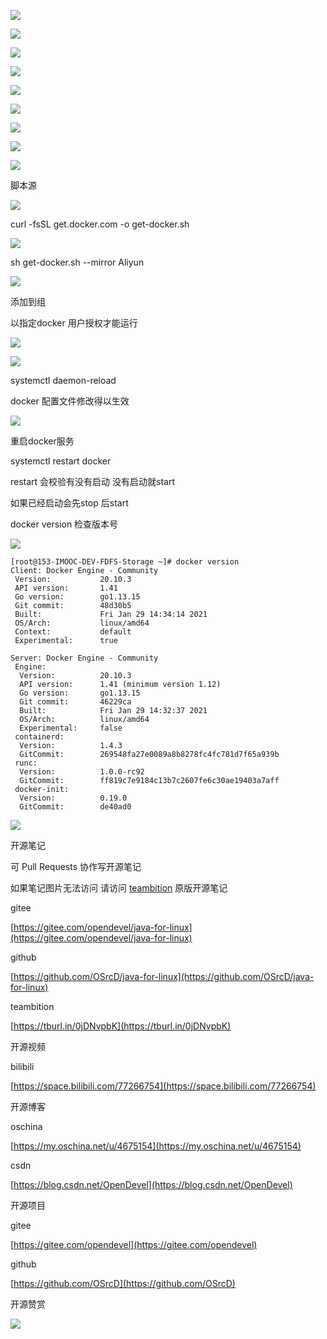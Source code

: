 ![](https://tcs.teambition.net/storage/3122d1b60a9c56996c80423ca5dc888f75df?Signature=eyJhbGciOiJIUzI1NiIsInR5cCI6IkpXVCJ9.eyJBcHBJRCI6IjU5Mzc3MGZmODM5NjMyMDAyZTAzNThmMSIsIl9hcHBJZCI6IjU5Mzc3MGZmODM5NjMyMDAyZTAzNThmMSIsIl9vcmdhbml6YXRpb25JZCI6IiIsImV4cCI6MTYxMjgzMDE2NywiaWF0IjoxNjEyMjI1MzY3LCJyZXNvdXJjZSI6Ii9zdG9yYWdlLzMxMjJkMWI2MGE5YzU2OTk2YzgwNDIzY2E1ZGM4ODhmNzVkZiJ9.w70qat8GmK8_V5nyyRHP7GSoPaen7qkl5W5nPkNe6n0&download=image.png "")

![](https://tcs.teambition.net/storage/31223b23d81e4739ab5e6b921e287774f82a?Signature=eyJhbGciOiJIUzI1NiIsInR5cCI6IkpXVCJ9.eyJBcHBJRCI6IjU5Mzc3MGZmODM5NjMyMDAyZTAzNThmMSIsIl9hcHBJZCI6IjU5Mzc3MGZmODM5NjMyMDAyZTAzNThmMSIsIl9vcmdhbml6YXRpb25JZCI6IiIsImV4cCI6MTYxMjgzMDE2NywiaWF0IjoxNjEyMjI1MzY3LCJyZXNvdXJjZSI6Ii9zdG9yYWdlLzMxMjIzYjIzZDgxZTQ3MzlhYjVlNmI5MjFlMjg3Nzc0ZjgyYSJ9.XuYQsysoViRuM4HW3DsreAgM1irQ2WxOhfwvG5fPEiA&download=image.png "")

![](https://tcs.teambition.net/storage/31224abf7a00619b26be638aeb128264e82d?Signature=eyJhbGciOiJIUzI1NiIsInR5cCI6IkpXVCJ9.eyJBcHBJRCI6IjU5Mzc3MGZmODM5NjMyMDAyZTAzNThmMSIsIl9hcHBJZCI6IjU5Mzc3MGZmODM5NjMyMDAyZTAzNThmMSIsIl9vcmdhbml6YXRpb25JZCI6IiIsImV4cCI6MTYxMjgzMDE2NywiaWF0IjoxNjEyMjI1MzY3LCJyZXNvdXJjZSI6Ii9zdG9yYWdlLzMxMjI0YWJmN2EwMDYxOWIyNmJlNjM4YWViMTI4MjY0ZTgyZCJ9.VTu1nSRgaJzNviuliHWedJd7LuMiKQFd1_ezO_uohLU&download=image.png "")

![](https://tcs.teambition.net/storage/31225f168bc005f832a23ca20271f7bbc2ae?Signature=eyJhbGciOiJIUzI1NiIsInR5cCI6IkpXVCJ9.eyJBcHBJRCI6IjU5Mzc3MGZmODM5NjMyMDAyZTAzNThmMSIsIl9hcHBJZCI6IjU5Mzc3MGZmODM5NjMyMDAyZTAzNThmMSIsIl9vcmdhbml6YXRpb25JZCI6IiIsImV4cCI6MTYxMjgzMDE2NywiaWF0IjoxNjEyMjI1MzY3LCJyZXNvdXJjZSI6Ii9zdG9yYWdlLzMxMjI1ZjE2OGJjMDA1ZjgzMmEyM2NhMjAyNzFmN2JiYzJhZSJ9.S59mqDmde48U-3bE0dCMfsNg5dSXeZZy2JHs3k1Exnw&download=image.png "")

![](https://tcs.teambition.net/storage/3122f31bd08fcacabbcf6757c3927bcc7a47?Signature=eyJhbGciOiJIUzI1NiIsInR5cCI6IkpXVCJ9.eyJBcHBJRCI6IjU5Mzc3MGZmODM5NjMyMDAyZTAzNThmMSIsIl9hcHBJZCI6IjU5Mzc3MGZmODM5NjMyMDAyZTAzNThmMSIsIl9vcmdhbml6YXRpb25JZCI6IiIsImV4cCI6MTYxMjgzMDE2NywiaWF0IjoxNjEyMjI1MzY3LCJyZXNvdXJjZSI6Ii9zdG9yYWdlLzMxMjJmMzFiZDA4ZmNhY2FiYmNmNjc1N2MzOTI3YmNjN2E0NyJ9.phkeLlbZ-nQ_Te38ShgFknXiLZ7eQe-CeQ_-2VZ_ny4&download=image.png "")

![](https://tcs.teambition.net/storage/31226c26af9d6f1cfb191ae15c83ed8d8d43?Signature=eyJhbGciOiJIUzI1NiIsInR5cCI6IkpXVCJ9.eyJBcHBJRCI6IjU5Mzc3MGZmODM5NjMyMDAyZTAzNThmMSIsIl9hcHBJZCI6IjU5Mzc3MGZmODM5NjMyMDAyZTAzNThmMSIsIl9vcmdhbml6YXRpb25JZCI6IiIsImV4cCI6MTYxMjgzMDE2NywiaWF0IjoxNjEyMjI1MzY3LCJyZXNvdXJjZSI6Ii9zdG9yYWdlLzMxMjI2YzI2YWY5ZDZmMWNmYjE5MWFlMTVjODNlZDhkOGQ0MyJ9.uc4vNdL44IxPxogFQcXXqTh4StSVK52mQ_ZzUT7EDcY&download=image.png "")

![](https://tcs.teambition.net/storage/31225ee0a7197221dca8e6750c0d3251c564?Signature=eyJhbGciOiJIUzI1NiIsInR5cCI6IkpXVCJ9.eyJBcHBJRCI6IjU5Mzc3MGZmODM5NjMyMDAyZTAzNThmMSIsIl9hcHBJZCI6IjU5Mzc3MGZmODM5NjMyMDAyZTAzNThmMSIsIl9vcmdhbml6YXRpb25JZCI6IiIsImV4cCI6MTYxMjgzMDE2NywiaWF0IjoxNjEyMjI1MzY3LCJyZXNvdXJjZSI6Ii9zdG9yYWdlLzMxMjI1ZWUwYTcxOTcyMjFkY2E4ZTY3NTBjMGQzMjUxYzU2NCJ9._76FTEf7Wi031-0lLoO_3flkSJKd6_JYQaVgr6ct1Z8&download=image.png "")

![](https://tcs.teambition.net/storage/3122aed323845d4f89a4bbd5fe0b4e0e4301?Signature=eyJhbGciOiJIUzI1NiIsInR5cCI6IkpXVCJ9.eyJBcHBJRCI6IjU5Mzc3MGZmODM5NjMyMDAyZTAzNThmMSIsIl9hcHBJZCI6IjU5Mzc3MGZmODM5NjMyMDAyZTAzNThmMSIsIl9vcmdhbml6YXRpb25JZCI6IiIsImV4cCI6MTYxMjgzMDE2NywiaWF0IjoxNjEyMjI1MzY3LCJyZXNvdXJjZSI6Ii9zdG9yYWdlLzMxMjJhZWQzMjM4NDVkNGY4OWE0YmJkNWZlMGI0ZTBlNDMwMSJ9.B-w6u0uo1uMh8ajI0fUDqT_U-QPofF-BGOUe5WgM_7w&download=image.png "")

![](https://tcs.teambition.net/storage/3122b88ec571cd956f6b78f259cad09e5587?Signature=eyJhbGciOiJIUzI1NiIsInR5cCI6IkpXVCJ9.eyJBcHBJRCI6IjU5Mzc3MGZmODM5NjMyMDAyZTAzNThmMSIsIl9hcHBJZCI6IjU5Mzc3MGZmODM5NjMyMDAyZTAzNThmMSIsIl9vcmdhbml6YXRpb25JZCI6IiIsImV4cCI6MTYxMjgzMDE2NywiaWF0IjoxNjEyMjI1MzY3LCJyZXNvdXJjZSI6Ii9zdG9yYWdlLzMxMjJiODhlYzU3MWNkOTU2ZjZiNzhmMjU5Y2FkMDllNTU4NyJ9.8OfDXWz-b54drBqgYEVlxZnwuejfqnVIIpfSdApZ3iU&download=image.png "")

脚本源

![](https://tcs.teambition.net/storage/3122317ce59df746fa678b8ca8c86371df5d?Signature=eyJhbGciOiJIUzI1NiIsInR5cCI6IkpXVCJ9.eyJBcHBJRCI6IjU5Mzc3MGZmODM5NjMyMDAyZTAzNThmMSIsIl9hcHBJZCI6IjU5Mzc3MGZmODM5NjMyMDAyZTAzNThmMSIsIl9vcmdhbml6YXRpb25JZCI6IjVmNTQ2ZDkyODI1NWU3ZjU1MzkxZmUwOSIsImV4cCI6MTYxMjgzMDk5MCwiaWF0IjoxNjEyMjI2MTkwLCJyZXNvdXJjZSI6Ii9zdG9yYWdlLzMxMjIzMTdjZTU5ZGY3NDZmYTY3OGI4Y2E4Yzg2MzcxZGY1ZCJ9.EJvWqzWvPYthGr71fEE0hIF_oiZAvNJN16rQbyEaCXI&download=image.png "")

curl -fsSL get.docker.com -o get-docker.sh

![](https://tcs.teambition.net/storage/3122f7401ede5d10082ad7a28580052d14dd?Signature=eyJhbGciOiJIUzI1NiIsInR5cCI6IkpXVCJ9.eyJBcHBJRCI6IjU5Mzc3MGZmODM5NjMyMDAyZTAzNThmMSIsIl9hcHBJZCI6IjU5Mzc3MGZmODM5NjMyMDAyZTAzNThmMSIsIl9vcmdhbml6YXRpb25JZCI6IjVmNTQ2ZDkyODI1NWU3ZjU1MzkxZmUwOSIsImV4cCI6MTYxMjgzMTA0NywiaWF0IjoxNjEyMjI2MjQ3LCJyZXNvdXJjZSI6Ii9zdG9yYWdlLzMxMjJmNzQwMWVkZTVkMTAwODJhZDdhMjg1ODAwNTJkMTRkZCJ9.wo4askqJMmDKxKh6mvaaDmDemMs4ndftkZ_Otw3GyHs&download=image.png "")

sh get-docker.sh --mirror Aliyun

![](https://tcs.teambition.net/storage/31221eb81166dd09503c27fa4d00a0827a4f?Signature=eyJhbGciOiJIUzI1NiIsInR5cCI6IkpXVCJ9.eyJBcHBJRCI6IjU5Mzc3MGZmODM5NjMyMDAyZTAzNThmMSIsIl9hcHBJZCI6IjU5Mzc3MGZmODM5NjMyMDAyZTAzNThmMSIsIl9vcmdhbml6YXRpb25JZCI6IjVmNTQ2ZDkyODI1NWU3ZjU1MzkxZmUwOSIsImV4cCI6MTYxMjgzMTI3MiwiaWF0IjoxNjEyMjI2NDcyLCJyZXNvdXJjZSI6Ii9zdG9yYWdlLzMxMjIxZWI4MTE2NmRkMDk1MDNjMjdmYTRkMDBhMDgyN2E0ZiJ9.Ff9LsQty7KuWoTN2f3Awl1unaOV7RYJ0wkQA5hHG9hY&download=image.png "")

添加到组

以指定docker 用户授权才能运行

![](https://tcs.teambition.net/storage/3122f414f6c73a3d67b2efb8fe3eedab19f7?Signature=eyJhbGciOiJIUzI1NiIsInR5cCI6IkpXVCJ9.eyJBcHBJRCI6IjU5Mzc3MGZmODM5NjMyMDAyZTAzNThmMSIsIl9hcHBJZCI6IjU5Mzc3MGZmODM5NjMyMDAyZTAzNThmMSIsIl9vcmdhbml6YXRpb25JZCI6IjVmNTQ2ZDkyODI1NWU3ZjU1MzkxZmUwOSIsImV4cCI6MTYxMjgzMTIzOSwiaWF0IjoxNjEyMjI2NDM5LCJyZXNvdXJjZSI6Ii9zdG9yYWdlLzMxMjJmNDE0ZjZjNzNhM2Q2N2IyZWZiOGZlM2VlZGFiMTlmNyJ9.DHO21NqC2cVscncOGQ4y5gobfnsZYTHut7iBtcsrma4&download=image.png "")

![](https://tcs.teambition.net/storage/312249f4db4b13ad25d5cec599058508e862?Signature=eyJhbGciOiJIUzI1NiIsInR5cCI6IkpXVCJ9.eyJBcHBJRCI6IjU5Mzc3MGZmODM5NjMyMDAyZTAzNThmMSIsIl9hcHBJZCI6IjU5Mzc3MGZmODM5NjMyMDAyZTAzNThmMSIsIl9vcmdhbml6YXRpb25JZCI6IjVmNTQ2ZDkyODI1NWU3ZjU1MzkxZmUwOSIsImV4cCI6MTYxMjgzMTMwNywiaWF0IjoxNjEyMjI2NTA3LCJyZXNvdXJjZSI6Ii9zdG9yYWdlLzMxMjI0OWY0ZGI0YjEzYWQyNWQ1Y2VjNTk5MDU4NTA4ZTg2MiJ9.kD9hjaRfv8QCQUQuwOtIMeeR6TrX6B8iyWSZi9NPEjM&download=image.png "")

systemctl daemon-reload

docker 配置文件修改得以生效

![](https://tcs.teambition.net/storage/312232468c7715f75924b5257d6bd007fff6?Signature=eyJhbGciOiJIUzI1NiIsInR5cCI6IkpXVCJ9.eyJBcHBJRCI6IjU5Mzc3MGZmODM5NjMyMDAyZTAzNThmMSIsIl9hcHBJZCI6IjU5Mzc3MGZmODM5NjMyMDAyZTAzNThmMSIsIl9vcmdhbml6YXRpb25JZCI6IjVmNTQ2ZDkyODI1NWU3ZjU1MzkxZmUwOSIsImV4cCI6MTYxMjgzMTQwNCwiaWF0IjoxNjEyMjI2NjA0LCJyZXNvdXJjZSI6Ii9zdG9yYWdlLzMxMjIzMjQ2OGM3NzE1Zjc1OTI0YjUyNTdkNmJkMDA3ZmZmNiJ9.Uv4jTYJs8H4XEnbA6NhekqdoOWeEtdBDNy-pMem0_rg&download=image.png "")

重启docker服务

systemctl restart docker

restart 会校验有没有启动 没有启动就start

如果已经启动会先stop 后start



docker version 检查版本号

![](https://tcs.teambition.net/storage/3122a962b046c1871c09d188e29f078262f9?Signature=eyJhbGciOiJIUzI1NiIsInR5cCI6IkpXVCJ9.eyJBcHBJRCI6IjU5Mzc3MGZmODM5NjMyMDAyZTAzNThmMSIsIl9hcHBJZCI6IjU5Mzc3MGZmODM5NjMyMDAyZTAzNThmMSIsIl9vcmdhbml6YXRpb25JZCI6IjVmNTQ2ZDkyODI1NWU3ZjU1MzkxZmUwOSIsImV4cCI6MTYxMjgzMTUxMCwiaWF0IjoxNjEyMjI2NzEwLCJyZXNvdXJjZSI6Ii9zdG9yYWdlLzMxMjJhOTYyYjA0NmMxODcxYzA5ZDE4OGUyOWYwNzgyNjJmOSJ9.xv6Xmgs4ZrgjH1262MbAfcaCHME8_eYnjkaBbshZukM&download=image.png "")

```text
[root@153-IMOOC-DEV-FDFS-Storage ~]# docker version
Client: Docker Engine - Community
 Version:           20.10.3
 API version:       1.41
 Go version:        go1.13.15
 Git commit:        48d30b5
 Built:             Fri Jan 29 14:34:14 2021
 OS/Arch:           linux/amd64
 Context:           default
 Experimental:      true

Server: Docker Engine - Community
 Engine:
  Version:          20.10.3
  API version:      1.41 (minimum version 1.12)
  Go version:       go1.13.15
  Git commit:       46229ca
  Built:            Fri Jan 29 14:32:37 2021
  OS/Arch:          linux/amd64
  Experimental:     false
 containerd:
  Version:          1.4.3
  GitCommit:        269548fa27e0089a8b8278fc4fc781d7f65a939b
 runc:
  Version:          1.0.0-rc92
  GitCommit:        ff819c7e9184c13b7c2607fe6c30ae19403a7aff
 docker-init:
  Version:          0.19.0
  GitCommit:        de40ad0

```

![](https://tcs.teambition.net/storage/31221ce83e61bbe1ae6f7c3689ffd6ba76e3?Signature=eyJhbGciOiJIUzI1NiIsInR5cCI6IkpXVCJ9.eyJBcHBJRCI6IjU5Mzc3MGZmODM5NjMyMDAyZTAzNThmMSIsIl9hcHBJZCI6IjU5Mzc3MGZmODM5NjMyMDAyZTAzNThmMSIsIl9vcmdhbml6YXRpb25JZCI6IjVmNTQ2ZDkyODI1NWU3ZjU1MzkxZmUwOSIsImV4cCI6MTYxMjgzMTU1MywiaWF0IjoxNjEyMjI2NzUzLCJyZXNvdXJjZSI6Ii9zdG9yYWdlLzMxMjIxY2U4M2U2MWJiZTFhZTZmN2MzNjg5ZmZkNmJhNzZlMyJ9.B-XLLAKjJwRCU8vdbpu75mxsOuXK625Tg12fuSyVRG4&download=image.png "")



开源笔记

可 Pull Requests 协作写开源笔记

如果笔记图片无法访问 请访问 [teambition](https://tburl.in/0jDNvpbK) 原版开源笔记

gitee

[https://gitee.com/opendevel/java-for-linux](https://gitee.com/opendevel/java-for-linux)

github

[https://github.com/OSrcD/java-for-linux](https://github.com/OSrcD/java-for-linux)

teambition

[https://tburl.in/0jDNvpbK](https://tburl.in/0jDNvpbK)

开源视频

bilibili

[https://space.bilibili.com/77266754](https://space.bilibili.com/77266754)

开源博客

oschina

[https://my.oschina.net/u/4675154](https://my.oschina.net/u/4675154)

csdn

[https://blog.csdn.net/OpenDevel](https://blog.csdn.net/OpenDevel)

开源项目

gitee

[https://gitee.com/opendevel](https://gitee.com/opendevel)

github

[https://github.com/OSrcD](https://github.com/OSrcD)

开源赞赏

![](https://tcs.teambition.net/storage/3121aed56e96d914e1046f3b498b493ce232?Signature=eyJhbGciOiJIUzI1NiIsInR5cCI6IkpXVCJ9.eyJBcHBJRCI6IjU5Mzc3MGZmODM5NjMyMDAyZTAzNThmMSIsIl9hcHBJZCI6IjU5Mzc3MGZmODM5NjMyMDAyZTAzNThmMSIsIl9vcmdhbml6YXRpb25JZCI6IiIsImV4cCI6MTYxMjgzMDE2NywiaWF0IjoxNjEyMjI1MzY3LCJyZXNvdXJjZSI6Ii9zdG9yYWdlLzMxMjFhZWQ1NmU5NmQ5MTRlMTA0NmYzYjQ5OGI0OTNjZTIzMiJ9.zyKdCtNrERrW54h6LT_SOdYGkmyA3wUi2y8OSLgfnnE&download=image.png "")

